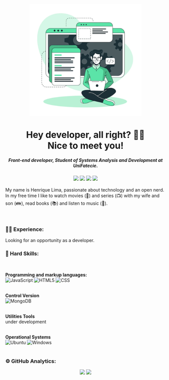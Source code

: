 <div align="Center"><img src="front-end.png" alt="Front-End logo" width="350" height="350" /></div>
<h1 align="center">Hey developer, all right? 🤜🤛 </br>Nice to meet you!</h1>
<h5 align="center">Front-end developer, Student of Systems Analysis and Development at UniFatecie.</h5>

<!-- Contatos -->
<div align="center"><a href="https://github.com/thejappa89" alt="github" target="_blank"><img src="https://img.shields.io/badge/GitHub-000000?&style=flat-square&logo=GitHub&logoColor=white"></a>
    <a href="https://www.linkedin.com/in/thejappa89" alt="linkedin" target="_blank"><img src="https://img.shields.io/badge/LinkedIn-%230077B5.svg?&style=flat-square&logo=linkedin&logoColor=white"></a>
    <a href="mailto:luizhenriquecl@gmail.com" alt="gmail" target="_blank"><img src="https://img.shields.io/badge/-Gmail-FF0000?style=flat-square&labelColor=FF0000&logo=gmail&logoColor=white&link=mailto:tassiofernandescosta@gmail.com" /></a>
    <a href="https://wa.me/5587991237846" alt="WhatsApp" target="_blank"><img src="https://img.shields.io/badge/-WhatsApp-25d366?style=flat-square&labelColor=25d366&logo=whatsapp&logoColor=white&link=https://wa.me/5584981430120"/></a></div>

</br>
<!-- Sobre mim --> 
My name is Henrique Lima, passionate about technology and an open nerd. In my free time I like to watch movies (🎥) and series (📺) with my wife and son (👪), read books (📚) and listen to music (🎵).
</br>
</br>
</br>

<!-- Experience -->
### 👨‍💻 Experience:
Looking for an opportunity as a developer.
</br>

<!-- Hard Skills -->
### :rocket: Hard Skills:
</br>

**Programming and markup languages:**
</br>
![JavaScript](https://img.shields.io/badge/-JavaScript-333333?style=flat&logo=javascript) ![HTML5](https://img.shields.io/badge/-HTML5-333333?style=flat&logo=HTML5) ![CSS](https://img.shields.io/badge/-CSS-333333?style=flat&logo=CSS3&logoColor=1572B6)
</br>
</br>

**Control Version**
</br>
![MongoDB](https://img.shields.io/badge/-GitHub-333333?style=flat&logo=github)
</br>
</br>

**Utilities Tools**
</br>
under development
</br>
</br>

**Operational Systems** 
</br>
![Ubuntu](https://img.shields.io/badge/-Ubuntu-333333?style=flat&logo=Ubuntu) ![Windows](https://img.shields.io/badge/-Windows-333333?style=flat&logo=Windows&logoColor=0078D6)
</br>
</br>

<!-- GitHub Analytics -->
### :gear: GitHub Analytics:

<p align="center"><a href="https://github.com/thejappa89"><img height="180em" src="https://github-readme-stats.vercel.app/api?username=thejappa89&show_icons=true&theme=tokyonight" /><a/> 
 <img height="180em" src="https://github-readme-stats-eight-theta.vercel.app/api/top-langs/?username=thejappa89&layout=compact&langs_count=8&theme=tokyonight&include_all_commits=true&count_private=true"/></p>
